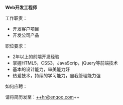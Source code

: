 **Web开发工程师**

工作职责：

* 开发客户项目
* 开发公司产品

职位要求：

* 2年以上的前端开发经验
* 掌握HTML5，CSS3，JavaScrip，jQuery等前端技术
* 基本的设计能力，审美能力好
* 热爱技术，持续的学习能力，自我管理能力强

如何应聘：

请将简历发至：++hr@enqoo.com++


